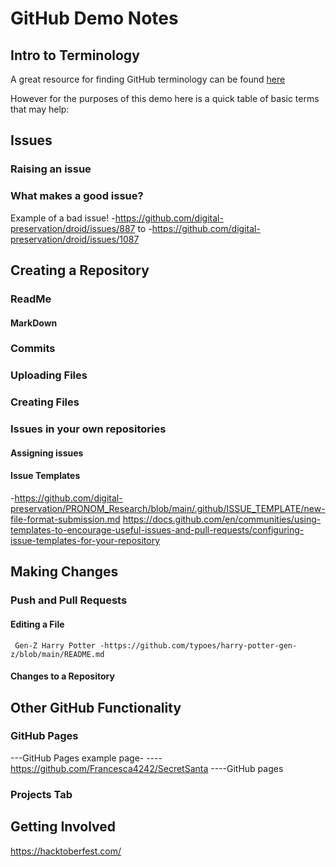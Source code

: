 # GitHub Demo Notes

## Intro to Terminology

A great resource for finding GitHub terminology can be found [here](https://docs.github.com/en/get-started/learning-about-github/github-glossary)

However for the purposes of this demo here is a quick table of basic terms that may help:

## Issues
### Raising an issue
### What makes a good issue?
Example of a bad issue! -https://github.com/digital-preservation/droid/issues/887 to -https://github.com/digital-preservation/droid/issues/1087

## Creating a Repository

### ReadMe

#### MarkDown

### Commits

### Uploading Files

### Creating Files

### Issues in your own repositories
#### Assigning issues
#### Issue Templates

-https://github.com/digital-preservation/PRONOM_Research/blob/main/.github/ISSUE_TEMPLATE/new-file-format-submission.md
https://docs.github.com/en/communities/using-templates-to-encourage-useful-issues-and-pull-requests/configuring-issue-templates-for-your-repository

## Making Changes

### Push and Pull Requests

#### Editing a File
     Gen-Z Harry Potter -https://github.com/typoes/harry-potter-gen-z/blob/main/README.md
#### Changes to a Repository


## Other GitHub Functionality

### GitHub Pages

---GitHub Pages example page- ----https://github.com/Francesca4242/SecretSanta
----GitHub pages

### Projects Tab

## Getting Involved

https://hacktoberfest.com/



